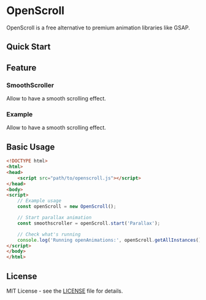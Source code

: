 # OpenScroll
OpenScroll is a free alternative to premium animation libraries like GSAP.

##  Quick Start

##  Feature

### SmoothScroller
Allow to have a smooth scrolling effect.

### Example
Allow to have a smooth scrolling effect.

## Basic Usage

```html
<!DOCTYPE html>
<html>
<head>
    <script src="path/to/openscroll.js"></script>
</head>
<body>
<script>
    // Example usage
    const openScroll = new OpenScroll();

    // Start parallax animation
    const smoothscroller = openScroll.start('Parallax');

    // Check what's running
    console.log('Running openAnimations:', openScroll.getAllInstances());
</script>
</body>
</html>
```

## License

MIT License - see the [LICENSE](LICENSE) file for details.